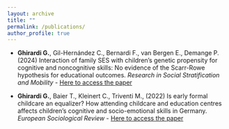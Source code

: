 ```yaml
---
layout: archive
title: ""
permalink: /publications/
author_profile: true
---
```


- **Ghirardi G.**,  Gil-Hernández C., Bernardi F., van Bergen E., Demange P. (2024)
Interaction of family SES with children’s genetic propensity for cognitive and noncognitive skills: No evidence of the Scarr-Rowe hypothesis for educational outcomes. _Research in Social Stratification and Mobility_ - [Here to access the paper](https://www.sciencedirect.com/science/article/pii/S0276562424000738?ref=cra_js_challenge&fr=RR-1)

- **Ghirardi G.**, Baier T., Kleinert C., Triventi M., (2022) Is early formal childcare an equalizer?
How attending childcare and education centres affects children’s cognitive and socio-emotional skills in Germany. _European Sociological Review_ - [Here to access the paper](https://academic.oup.com/esr/advance-article-abstract/doi/10.1093/esr/jcac048/6786025?redirectedFrom=fulltext&login=true)



